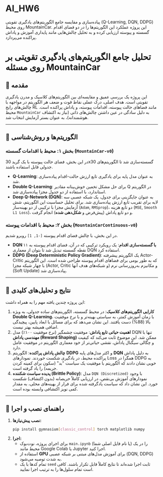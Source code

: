 # AI_HW6
پیاده‌سازی و مقایسه جامع الگوریتم‌های یادگیری تقویتی (Q-Learning, DQN, DDPG) روی محیط MountainCar. این پروژه عملکرد این الگوریتم‌ها را در دو فضای اقدام گسسته و پیوسته ارزیابی کرده و به تحلیل چالش‌هایی مانند پایداری آموزش و پاداش پراکنده می‌پردازد.
# تحلیل جامع الگوریتم‌های یادگیری تقویتی بر روی مسئله MountainCar

## 📜 مقدمه
این پروژه یک بررسی عمیق و مقایسه‌ای بین الگوریتم‌های کلاسیک و مدرن یادگیری تقویتی است. هدف اصلی، درک عملی نقاط قوت و ضعف هر الگوریتم در مواجهه با چالش‌های رایج RL مانند فضاهای حالت پیوسته، اقدامات پیوسته، و پاداش پراکنده است. محیط `MountainCar` به دلیل سادگی در عین داشتن چالش‌های ذاتی (نیاز به اکتشاف هوشمندانه)، به عنوان بستر آزمایش انتخاب شد.

---

## 🤖 الگوریتم‌ها و روش‌شناسی

### بخش ۱: محیط با اقدامات گسسته (`MountainCar-v0`)
در این بخش، فضای حالت پیوسته با یک گرید 30x30 گسسته‌سازی شد تا الگوریتم‌های جدولی قابل استفاده باشند.
* **Q-Learning**: به عنوان مدل پایه برای یادگیری تابع ارزش حالت-اقدام پیاده‌سازی شد.
* **Double Q-Learning**: برای حل مشکل تخمین خوش‌بینانه مقادیر Q در الگوریتم استاندارد، با استفاده از دو جدول مجزا پیاده‌سازی شد.
* **Deep Q-Network (DQN)**: به عنوان جایگزینی برای جدول، یک شبکه عصبی سه لایه برای تقریب تابع ارزش پیاده‌سازی شد. برای تحلیل حساسیت این الگوریتم، شش آزمایش مجزا با ترکیبی از دو بهینه‌ساز (`Adam`, `RMSprop`)، دو تابع هزینه (`MSE`, `Smooth L1 Loss`)، و دو تابع پاداش (پیش‌فرض و **شکل‌دهی شده**) انجام گرفت.

### بخش ۲: محیط با اقدامات پیوسته (`MountainCarContinuous-v0`)
در این بخش، با چالش فضای اقدام پیوسته `[-1, 1]` روبرو شدیم.
* **DQN با گسسته‌سازی اقدام**: یک رویکرد ترکیبی که در آن، فضای اقدام پیوسته به ۱۱ نقطه گسسته تبدیل شد تا بتوان از معماری DQN استفاده کرد.
* **DDPG (Deep Deterministic Policy Gradient)**: یک الگوریتم پیشرفته Actor-Critic که به طور بومی برای فضاهای اقدام پیوسته طراحی شده است. این الگوریتم با چهار شبکه مجزا (Actor, Critic و شبکه‌های هدف آنها) و مکانیزم به‌روزرسانی نرم (Soft Update) پیاده‌سازی شد.

---

## 🔬 نتایج و تحلیل‌های کلیدی

این پروژه چندین یافته مهم را به همراه داشت:
1.  **کارایی الگوریتم‌های کلاسیک**: در محیط گسسته، الگوریتم‌های ساده جدولی، به ویژه **Double Q-Learning**، با زمان آموزش کمتر، به سیاستی بهینه‌تر و با نرخ موفقیت بالا (88%) دست یافتند. این نشان می‌دهد که برای مسائل با ابعاد پایین، پیچیدگی اضافی همیشه بهتر نیست.
2.  **اهمیت حیاتی تابع پاداش**: موفقیت چشمگیر (نرخ موفقیت ۱۰۰٪) مدل DQN تنها با **مهندسی پاداش (Reward Shaping)** ممکن شد. این موضوع ثابت می‌کند که کیفیت و چگالی سیگنال پاداش، نقشی حیاتی‌تر از خود معماری الگوریتم در موفقیت عامل دارد.
3.  **چالش پاداش پراکنده**: الگوریتم **DDPG** و اکثر مدل‌های پایه **DQN** به دلیل پاداش پراکنده محیط، در یادگیری شکست خوردند. نمودارهای Loss همگرا در DDPG به خوبی نشان دادند که الگوریتم با موفقیت یک سیاست "بد" (سکون برای کمینه کردن جریمه) را یاد گرفته است.
4.  **پدیده سیاست شکننده (Brittle Policy)**: مدل `DQN (Discretized)` با وجود نمودارهای آموزش بی‌نقص، در ارزیابی کاملاً حریصانه (بدون اکتشاف) شکست خورد. این نشان داد که سیاست یادگرفته شده برای فرار از بهینه‌های محلی، به مقدار کمی نویز اکتشافی وابسته بوده است.

---

## 🚀 راهنمای نصب و اجرا

1.  **نصب پیش‌نیازها:**
    ```bash
    pip install gymnasium[classic_control] torch matplotlib numpy
    ```
2.  **اجرا:**
    * برای اجرای پروژه، نوت‌بوک `main.ipynb` (یا نام فایل اصلی شما) را در یک محیط مانند Google Colab یا Jupyter اجرا کنید.
    * استفاده از **GPU** برای آموزش مدل‌های مبتنی بر شبکه عصبی (DQN, DDPG) به شدت توصیه می‌شود.
    * تمام کدها با یک `seed` ثابت اجرا شده‌اند تا نتایج کاملاً قابل تکرار باشند. کافی است تمام سلول‌ها را به ترتیب اجرا نمایید.
